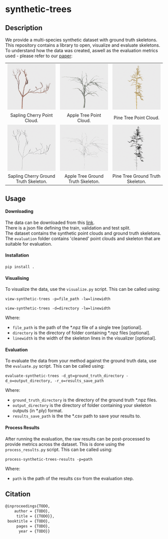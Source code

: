 # synthetic-trees

## Description

We provide a multi-species synthetic dataset with ground truth skeletons.
This repository contains a library to open, visualize and evaluate skeletons.
To understand how the data was created, aswell as the evaluation metrics used - please refer to our <a href="">paper</a>:

<table>
<tr>
  <td style="text-align: center"><img src="images/cherry-pcd.png", height=100%></td>
  <td style="text-align: center"><img src="images/apple-pcd.png", height=100%></td>
  <td style="text-align: center"><img src="images/pine-pcd.png", height=100%></td>
</tr>
<tr>
  <td align="center">Sapling Cherry Point Cloud.</td>
  <td align="center">Apple Tree Point Cloud.</td>
  <td align="center">Pine Tree Point Cloud.</td>
</tr>
  
<tr>
<td style="text-align: center"><img src="images/cherry-skeleton.png", height=100%></td>
<td style="text-align: center"><img src="images/apple-skeleton.png", height=100%></td>
<td style="text-align: center"><img src="images/pine-skeleton.png", height=100%></td>
</tr>
<tr>
  <td align="center">Sapling Cherry Ground Truth Skeleton.</td>
  <td align="center">Apple Tree Ground Truth Skeleton.</td>
  <td align="center">Pine Tree Ground Truth Skeleton.</td>
</tr>

</table>

## Usage

#### Downloading

The data can be downloaded from this <a href="https://www.dropbox.com/sh/dkp3sgw6wpdiaam/AAAIRy8liOpy-y9jM6KCiNpNa?dl=0">link</a>. <br>
There is a json file defining the train, validation and test split. <br>
The dataset contains the synthetic point clouds and ground truth skeletons. <br>
The `evaluation` folder contains 'cleaned' point clouds and skeleton that are suitable for evaluation.

#### Installation

`pip install .`


#### Visualising

To visualize the data, use the `visualize.py` script. This can be called using:

```
view-synthetic-trees -p=file_path -lw=linewidth
```

```
view-synthetic-trees -d=directory -lw=linewidth
```

Where:

- `file_path` is the path of the \*.npz file of a single tree [optional].
- `directory` is the directory of folder containing \*.npz files [optional].
- `linewidth` is the width of the skeleton lines in the visualizer [optional].

#### Evaluation

To evaluate the data from your method against the ground truth data, use the `evaluate.py`
script. This can be called using:

```
evaluate-synthetic-trees -d_gt=ground_truth_directory -d_o=output_directory, -r_o=results_save_path
```

Where:

- `ground_truth_directory` is the directory of the ground truth \*.npz files.
- `output_directory` is the directory of folder containing your skeleton outputs (in \*.ply) format.
- `results_save_path` is the the \*.csv path to save your results to.

#### Process Results

After running the evaluation, the raw results can be post-processed to provide metrics across the dataset.
This is done using the `process_results.py` script. This can be called using:

```
process-synthetic-trees-results -p=path
```

Where:

- `path` is the path of the results csv from the evaluation step.

## Citation
```
@inproceedings{TODO,
    author = {TODO},
     title = {{TODO}},
 booktitle = {TODO},
     pages = {TODO},
      year = {TODO}}
```

